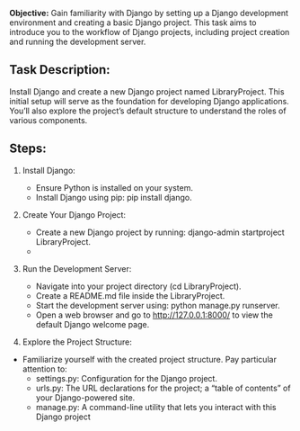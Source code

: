 **Objective:** Gain familiarity with Django by setting up a Django development environment and creating a basic Django project. This task aims to introduce you to the workflow of Django projects, including project creation and running the development server.

## Task Description:
Install Django and create a new Django project named LibraryProject. This initial setup will serve as the foundation for developing Django applications. You’ll also explore the project’s default structure to understand the roles of various components.

## Steps:
1. Install Django:

    - Ensure Python is installed on your system.
    - Install Django using pip: pip install django.
   
2. Create Your Django Project:

   - Create a new Django project by running: django-admin startproject LibraryProject.
   - 
3. Run the Development Server:

   - Navigate into your project directory (cd LibraryProject).
   - Create a README.md file inside the LibraryProject.
   - Start the development server using: python manage.py runserver.
   - Open a web browser and go to http://127.0.0.1:8000/ to view the default Django welcome page.

4. Explore the Project Structure:

  - Familiarize yourself with the created project structure. Pay particular attention to:
     - settings.py: Configuration for the Django project.
     - urls.py: The URL declarations for the project; a “table of contents” of your Django-powered site.
     - manage.py: A command-line utility that lets you interact with this Django project